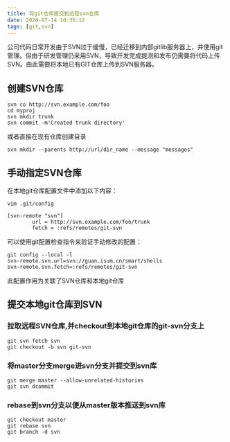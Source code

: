 ```yaml
---
title: 将git仓库提交到远程svn仓库
date: 2020-07-14 10:35:12
tags: [git,svn]
---
```


公司代码日常开发由于SVN过于缓慢，已经迁移到内部gitlib服务器上，并使用git管理。但由于研发管理仍采用SVN，导致开发完成提测和发布仍需要将代码上传SVN。由此需要将本地已有GIT仓库上传到SVN服务器。

## 创建SVN仓库
```
svn co http://svn.example.com/foo
cd myproj
svn mkdir trunk
svn commit -m'Created trunk directory'
```
或者直接在现有仓库创建目录
```
svn mkdir --parents http://url/dir_name --message "messages"
```

## 手动指定SVN仓库

在本地git仓库配置文件中添加以下内容：
```
vim .git/config

[svn-remote "svn"]
        url = http://svn.example.com/foo/trunk  
        fetch = :refs/remotes/git-svn
```
可以使用git配置检查指令来验证手动修改的配置：
```
git config --local -l
svn-remote.svn.url=svn://guan.isum.cn/smart/shells
svn-remote.svn.fetch=:refs/remotes/git-svn
```
此配置作用为关联了SVN仓库和本地git仓库

## 提交本地git仓库到SVN

### 拉取远程SVN仓库,并checkout到本地git仓库的git-svn分支上

```
git svn fetch svn
git checkout -b svn git-svn
```
### 将master分支merge进svn分支并提交到svn库
```
git merge master --allow-unrelated-histories
git svn dcommit
```

### rebase到svn分支以便从master版本推送到svn库
```
git checkout master
git rebase svn
git branch -d svn
```